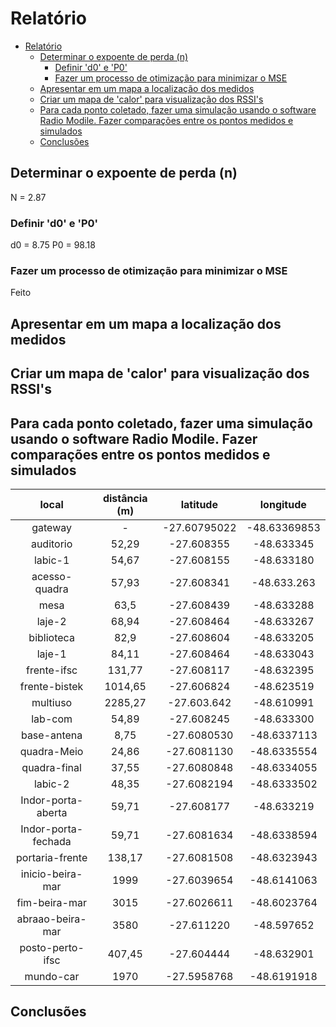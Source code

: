 # Relatório
- [Relatório](#relatório)
  - [Determinar o expoente de perda (n)](#determinar-o-expoente-de-perda-n)
    - [Definir 'd0' e 'P0'](#definir-d0-e-p0)
    - [Fazer um processo de otimização para minimizar o MSE](#fazer-um-processo-de-otimização-para-minimizar-o-mse)
  - [Apresentar em um mapa a localização dos medidos](#apresentar-em-um-mapa-a-localização-dos-medidos)
  - [Criar um mapa de 'calor' para visualização dos RSSI's](#criar-um-mapa-de-calor-para-visualização-dos-rssis)
  - [Para cada ponto coletado, fazer uma simulação usando o software Radio Modile. Fazer comparações entre os pontos medidos e simulados](#para-cada-ponto-coletado-fazer-uma-simulação-usando-o-software-radio-modile-fazer-comparações-entre-os-pontos-medidos-e-simulados)
  - [Conclusões](#conclusões)

## Determinar o expoente de perda (n)
N = 2.87

### Definir 'd0' e 'P0'
d0 = 8.75
P0 = 98.18

### Fazer um processo de otimização para minimizar o MSE
Feito

## Apresentar em um mapa a localização dos medidos

## Criar um mapa de 'calor' para visualização dos RSSI's

## Para cada ponto coletado, fazer uma simulação usando o software Radio Modile. Fazer comparações entre os pontos medidos e simulados

|        local        | distância (m) |   latitude  |  longitude  |
|:-------------------:|:-------------:|:-----------:|:-----------:|
| gateway             |         -     | -27.60795022| -48.63369853 |
| auditorio           |         52,29 | -27.608355  | -48.633345  |
| labic-1             |         54,67 | -27.608155  | -48.633180  |
| acesso-quadra       |         57,93 | -27.608341  | -48.633.263 |
| mesa                |          63,5 | -27.608439  | -48.633288  |
| laje-2              |         68,94 | -27.608464  | -48.633267  |
| biblioteca          |          82,9 | -27.608604  | -48.633205  |
| laje-1              |         84,11 | -27.608464  | -48.633043  |
| frente-ifsc         |        131,77 | -27.608117  | -48.632395  |
| frente-bistek       |       1014,65 | -27.606824  | -48.623519  |
| multiuso            |       2285,27 | -27.603.642 | -48.610991  |
| lab-com             |         54,89 | -27.608245  | -48.633300  |
| base-antena         |          8,75 | -27.6080530 | -48.6337113 |
| quadra-Meio         |         24,86 | -27.6081130 | -48.6335554 |
| quadra-final        |         37,55 | -27.6080848 | -48.6334055 |
| labic-2             |         48,35 | -27.6082194 | -48.6333502 |
| Indor-porta-aberta  |         59,71 | -27.608177  | -48.633219  |
| Indor-porta-fechada |         59,71 | -27.6081634 | -48.6338594 |
| portaria-frente     |        138,17 | -27.6081508 | -48.6323943 |
| inicio-beira-mar    |          1999 | -27.6039654 | -48.6141063 |
| fim-beira-mar       |          3015 | -27.6026611 | -48.6023764 |
| abraao-beira-mar    |          3580 | -27.611220  | -48.597652  |
| posto-perto-ifsc    |        407,45 | -27.604444  | -48.632901  |
| mundo-car           |          1970 | -27.5958768 | -48.6191918 |


## Conclusões